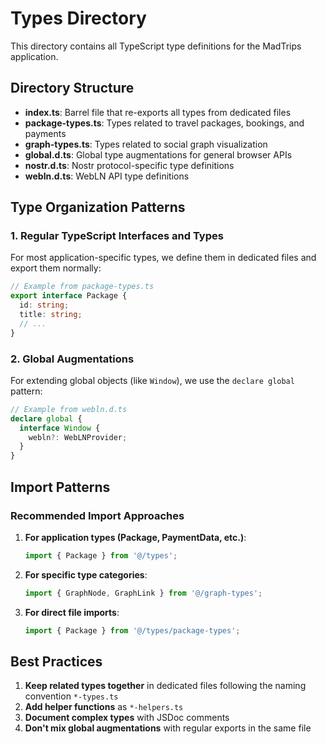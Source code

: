 # Types Directory

This directory contains all TypeScript type definitions for the MadTrips application.

## Directory Structure

- **index.ts**: Barrel file that re-exports all types from dedicated files
- **package-types.ts**: Types related to travel packages, bookings, and payments
- **graph-types.ts**: Types related to social graph visualization
- **global.d.ts**: Global type augmentations for general browser APIs
- **nostr.d.ts**: Nostr protocol-specific type definitions
- **webln.d.ts**: WebLN API type definitions

## Type Organization Patterns

### 1. Regular TypeScript Interfaces and Types

For most application-specific types, we define them in dedicated files and export them normally:

```typescript
// Example from package-types.ts
export interface Package {
  id: string;
  title: string;
  // ...
}
```

### 2. Global Augmentations

For extending global objects (like `Window`), we use the `declare global` pattern:

```typescript
// Example from webln.d.ts
declare global {
  interface Window {
    webln?: WebLNProvider;
  }
}
```

## Import Patterns

### Recommended Import Approaches

1. **For application types (Package, PaymentData, etc.)**:
   ```typescript
   import { Package } from '@/types';
   ```

2. **For specific type categories**:
   ```typescript
   import { GraphNode, GraphLink } from '@/graph-types';
   ```

3. **For direct file imports**:
   ```typescript
   import { Package } from '@/types/package-types';
   ```

## Best Practices

1. **Keep related types together** in dedicated files following the naming convention `*-types.ts`
2. **Add helper functions** as `*-helpers.ts`
3. **Document complex types** with JSDoc comments
4. **Don't mix global augmentations** with regular exports in the same file 
